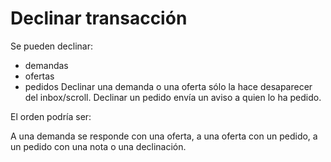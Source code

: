 Declinar transacción
========

Se pueden declinar:
* demandas
* ofertas
* pedidos
Declinar una demanda o una oferta sólo la hace desaparecer del inbox/scroll. Declinar un pedido envía un aviso a quien lo ha pedido.

El orden podría ser:

A una demanda se responde con una oferta, a una oferta con un pedido, a un pedido con una nota o una declinación.
